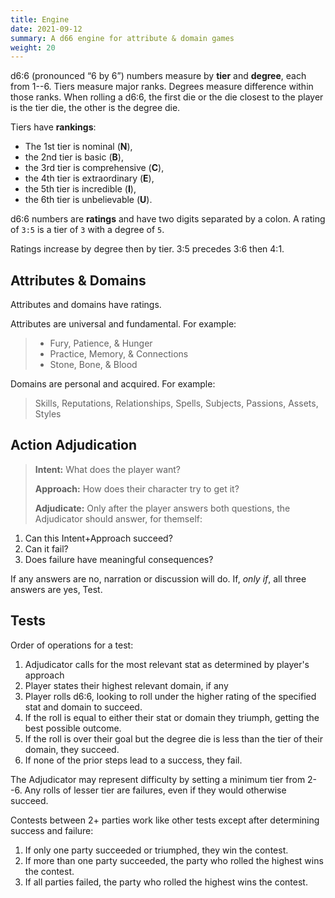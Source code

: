 ```yaml
---
title: Engine
date: 2021-09-12
summary: A d66 engine for attribute & domain games
weight: 20
---
```


<!-- vale Microsoft.Ranges = NO -->
<!-- vale Microsoft.RangeFormat = NO -->

d6:6 (pronounced “6 by 6”) numbers measure by **tier** and **degree**, each from 1--6. Tiers measure
major ranks. Degrees measure difference within those ranks. When rolling a d6:6, the first die or
the die closest to the player is the tier die, the other is the degree die.

Tiers have **rankings**:

<!-- vale Microsoft.FirstPerson = NO -->

- The 1st tier is nominal (**N**),
- the 2nd tier is basic (**B**),
- the 3rd tier is comprehensive (**C**),
- the 4th tier is extraordinary (**E**),
- the 5th tier is incredible (**I**),
- the 6th tier is unbelievable (**U**).

<!-- vale Microsoft.FirstPerson = YES -->

d6:6 numbers are **ratings** and have two digits separated by a colon. A rating of `3:5` is a tier
of `3` with a degree of `5`.

Ratings increase by degree then by tier. 3:5 precedes 3:6 then 4:1.

## Attributes & Domains

Attributes and domains have ratings.

Attributes are universal and fundamental. For example:

> - Fury, Patience, & Hunger
> - Practice, Memory, & Connections
> - Stone, Bone, & Blood

Domains are personal and acquired. For example:

> Skills, Reputations, Relationships, Spells, Subjects, Passions, Assets, Styles

## Action Adjudication

> **Intent:** What does the player want?
>
> **Approach:** How does their character try to get it?
>
> **Adjudicate:** Only after the player answers both questions, the Adjudicator should answer, for
> themself:

1. Can this Intent+Approach succeed?
1. Can it fail?
1. Does failure have meaningful consequences?

If any answers are no, narration or discussion will do.
If, _only if_, all three answers are yes, Test.

## Tests

Order of operations for a test:

1. Adjudicator calls for the most relevant stat as determined by player's approach
1. Player states their highest relevant domain, if any
1. Player rolls d6:6, looking to roll under the higher rating of the specified stat and domain to succeed.
1. If the roll is equal to either their stat or domain they triumph, getting the best possible outcome.
1. If the roll is over their goal but the degree die is less than the tier of their domain, they succeed.
1. If none of the prior steps lead to a success, they fail.

The Adjudicator may represent difficulty by setting a minimum tier from 2--6. Any rolls of lesser
tier are failures, even if they would otherwise succeed.

Contests between 2+ parties work like other tests except after determining success and failure:

1. If only one party succeeded or triumphed, they win the contest.
1. If more than one party succeeded, the party who rolled the highest wins the contest.
1. If all parties failed, the party who rolled the highest wins the contest.
